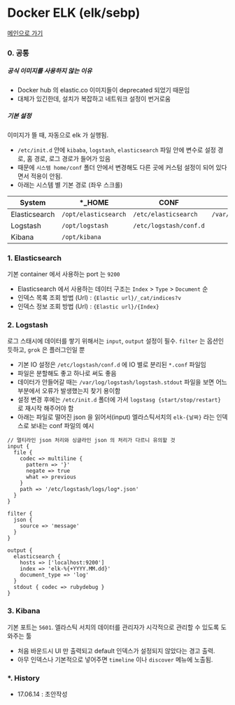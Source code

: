 # Docker ELK (elk/sebp)

[메인으로 가기](https://github.com/juneyoung/DEV-INFOS/tree/master/Docker)

### 0. 공통

##### 공식 이미지를 사용하지 않는 이유

- Docker hub 의 elastic.co 이미지들이 deprecated 되었기 때문임
- 대체가 있긴한데, 설치가 복잡하고 네트워크 설정이 번거로움

##### 기본 설정

이미지가 뜰 때, 자동으로 elk 가 실행됨. 

- `/etc/init.d` 안에 `kibaba`, `logstash`, `elasticsearch` 파일 안에 변수로 설정 경로, 홈 경로, 로그 경로가 들어가 있음 
- 때문에 `시스템 home/conf` 폴더 안에서 변경해도 다른 곳에 커스텀 설정이 되어 있다면서 적용이 안됨.
- 아래는 시스템 별 기본 경로 (좌우 스크롤) 

| System  | *_HOME  | CONF  | DATA  | LOG  |
|---|---|---|---|---|
| Elasticsearch  | `/opt/elasticsearch`  | `/etc/elasticsearch`  | `/var/lib/elasticsearch`  | `/var/log/elasticsearch`  |
| Logstash  | `/opt/logstash`  | `/etc/logstash/conf.d`  |   | `var/log/logstash`  |
| Kibana  | `/opt/kibana`  |   |   |  `var/log/kibana` |


### 1. Elasticsearch

기본 container 에서 사용하는 port 는 `9200`

- Elasticsearch 에서 사용하는 데이터 구조는 `Index` > `Type` > `Document` 순
- 인덱스 목록 조회 방법 (Url) : `{Elastic url}/_cat/indices?v`
- 인덱스 정보 조회 방법 (Url) : `{Elastic url}/{Index}`


### 2. Logstash

로그 스태시에 데이터를 쌓기 위해서는 `input`, `output` 설정이 필수. `filter` 는 옵션인 듯하고, `grok` 은 플러그인일 뿐

- 기본 IO 설정은 `/etc/logstash/conf.d` 에 IO 별로 분리된 `*.conf` 파일임
- 파일은 분할해도 좋고 하나로 써도 좋음
- 데이터가 안들어갈 때는 `/var/log/logstash/logstash.stdout` 파일을 보면 어느 부분에서 오류가 발생했는지 찾기 용이함
- 설정 변경 후에는 `/etc/init.d` 폴더에 가서 `logstasg {start/stop/restart}` 로 재시작 해주어야 함
- 아래는 파일로 떨어진 json 을 읽어서(input) 엘라스틱서치의 `elk-{날짜}` 라는 인덱스로 보내는 conf 파일의 예시
```
// 멀티라인 json 처리와 싱글라인 json 의 처리가 다르니 유의할 것 
input {
  file {
    codec => multiline {
      pattern => '}'
      negate => true
      what => previous
    }
    path => '/etc/logstash/logs/log*.json'
  }
}

filter {
  json {
    source => 'message'
  }
}

output {
  elasticsearch {
    hosts => ['localhost:9200']
    index => 'elk-%{+YYYY.MM.dd}'
    document_type => 'log'
  }
  stdout { codec => rubydebug }
}

```


### 3. Kibana

기본 포트는 `5601`. 엘라스틱 서치의 데이터를 관리자가 시각적으로 관리할 수 있도록 도와주는 툴


- 처음 바운드시 UI 만 출력되고  default 인덱스가 설정되지 않았다는 경고 출력.
- 아무 인덱스나 기본적으로 넣어주면 `timeline` 이나 `discover` 메뉴에 노출됨. 



### *. History

- 17.06.14 : 초안작성
